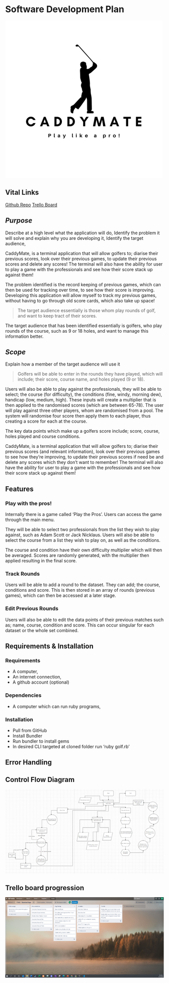 # **Software Development Plan**

![CaddyMate Logo](./img/CaddyMate.png)

## **Vital Links**
[Github Repo](https://github.com/Btallan/T1A3---CaddyMate)
[Trello Board](https://trello.com/invite/b/7lEyGUmX/53e0e60dd149034f9fe8b89d8a7362c4/t1a3-terminal-app)



## ***Purpose***
Describe at a high level what the application will do,
Identify the problem it will solve and explain why you are developing it,
Identify the target audience,

CaddyMate, is a terminal application that will allow golfers to; diarise their previous scores, look over their previous games, to update their previous scores and delete any scores! The terminal will also have the ability for user to play a game with the professionals and see how their score stack up against them! 


The problem identified is the record keeping of previous games, which can then be used for tracking over time, to see how their score is improving. Developing this application will allow myself to track my previous games, without having to go through old score cards, which also take up space!

> The target audience essentially is those whom play rounds of golf, and want to keep tract of their scores. 

The target audience that has been identified essentially is golfers, who play rounds of the course, such as 9 or 18 holes, and want to manage this information better.



## ***Scope***
Explain how a member of the target audience will use it

> Golfers will be able to enter in the rounds they have played, which will include; their score, course name, and holes played (9 or 18).

Users will also be able to play against the professionals, they will be able to select; the course (for difficulty), the conditions (fine, windy, morning dew), handicap (low, medium, high). These inputs will create a multiplier that is then applied to the randomised scores (which are between 65-78). The user will play against three other players, whom are randomised from a pool. The system will randomise four score then apply them to each player, thus creating a score for each at the course.


The key data points which make up a golfers score include; score, course, holes played and course conditions.


CaddyMate, is a terminal application that will allow golfers to; diarise their previous scores (and relevant information), look over their previous games to see how they’re improving, to update their previous scores if need be and delete any scores which they don’t want to remember! The terminal will also have the ability for user to play a game with the professionals and see how their score stack up against them! 


## Features
### Play with the pros!
Internally there is a game called ‘Play the Pros’. Users can access the game through the main menu.

They will be able to select two professionals from the list they wish to play against, such as Adam Scott or Jack Nicklaus. Users will also be able to select the course from a list they wish to play on, as well as the conditions.

The course and condition have their own difficulty multiplier which will then be averaged. Scores are randomly generated, with the multiplier then applied resulting in the final score.


### Track Rounds
Users will be able to add a round to the dataset. They can add; the course, conditions and score. This is then stored in an array of rounds (previous games), which can then be accessed at a later stage.


### Edit Previous Rounds
Users will also be able to edit the data points of their previous matches such as; name, course, condition and score. This can occur singular for each dataset or the whole set combined.

## Requirements & Installation
### Requirements
- A computer,
- An internet connection,
- A github account (optional)


### Dependencies 
- A computer which can run ruby programs,


### Installation
- Pull from GitHub
- Install Bundler
- Run bundler to install gems
- In desired CLI targeted at cloned folder run ‘ruby golf.rb’




## Error Handling



## Control Flow Diagram
![Control Flow Diagram](./img/Control_Flows.PNG)

## Trello board progression
![Trello Board Progression: 17-12-21](./img/17-12-21_Trello_Screenshot.PNG)


